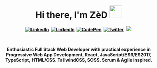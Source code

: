 <p>
  <h1 align="center"><b>Hi there, I'm ZèD 
  <a><img src="https://media.giphy.com/media/WUlplcMpOCEmTGBtBW/giphy.gif" width="40"></a>
  </h1>
</p>

<p align="center">
<a href="https://stackoverflow.com/users/16378127"><img src="https://img.shields.io/badge/stackoverflow-%23ef8236.svg?&style=for-the-badge&logo=stackoverflow&logoColor=white" alt="LinkedIn" /></a>&nbsp;
<a href="https://www.linkedin.com/in/imzihad21"><img src="https://img.shields.io/badge/linkedin-%230077B5.svg?&style=for-the-badge&logo=linkedin&logoColor=white" alt="LinkedIn" /></a>&nbsp;
<a href="https://codepen.io/IMZihad21"><img src="https://img.shields.io/badge/Codepen-000000?style=for-the-badge&logo=codepen&logoColor=white" alt="CodePen" /></a>&nbsp;
<a href="https://twitter.com/IMZihad21"><img src="https://img.shields.io/badge/Twitter-1DA1F2?style=for-the-badge&logo=telegram&logoColor=white" alt="Twitter" /></a>&nbsp;
<a href="https://hashnode.com/@IMZihad21"><img src="https://img.shields.io/badge/Hashnode-2962FF?style=for-the-badge&logo=hashnode&logoColor=white alt="HashNode" /></a>&nbsp;
</p>

<br/>
<p align="center">Enthusiastic Full Stack Web Developer with practical experience in Progressive Web App Development, React, JavaScript/ES6/ES2017, TypeScript, HTML/CSS. TailwindCSS, SCSS. Scrum & Agile inspired.</p>
<br/>